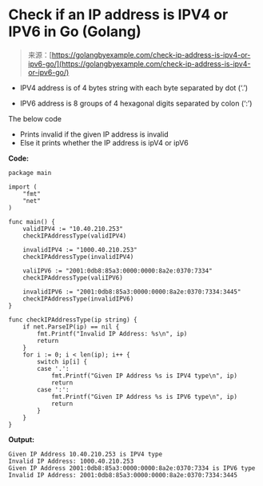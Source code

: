 <!--yml
category: 未分类
date: 2024-10-13 06:09:02
-->

# Check if an IP address is IPV4 or IPV6 in Go (Golang)

> 来源：[https://golangbyexample.com/check-ip-address-is-ipv4-or-ipv6-go/](https://golangbyexample.com/check-ip-address-is-ipv4-or-ipv6-go/)

*   IPV4 address is of 4 bytes string with each byte separated by dot (‘.’)

*   IPV6 address is 8 groups of 4 hexagonal digits separated by colon (‘:’)

The below code

*   Prints invalid if the given IP address is invalid
*   Else it prints whether the IP address is ipV4 or ipV6

**Code:**

```
package main

import (
    "fmt"
    "net"
)

func main() {
    validIPV4 := "10.40.210.253"
    checkIPAddressType(validIPV4)

    invalidIPV4 := "1000.40.210.253"
    checkIPAddressType(invalidIPV4)

    valiIPV6 := "2001:0db8:85a3:0000:0000:8a2e:0370:7334"
    checkIPAddressType(valiIPV6)

    invalidIPV6 := "2001:0db8:85a3:0000:0000:8a2e:0370:7334:3445"
    checkIPAddressType(invalidIPV6)
}

func checkIPAddressType(ip string) {
    if net.ParseIP(ip) == nil {
        fmt.Printf("Invalid IP Address: %s\n", ip)
        return
    }
    for i := 0; i < len(ip); i++ {
        switch ip[i] {
        case '.':
            fmt.Printf("Given IP Address %s is IPV4 type\n", ip)
            return
        case ':':
            fmt.Printf("Given IP Address %s is IPV6 type\n", ip)
            return
        }
    }
}
```

**Output:**

```
Given IP Address 10.40.210.253 is IPV4 type
Invalid IP Address: 1000.40.210.253
Given IP Address 2001:0db8:85a3:0000:0000:8a2e:0370:7334 is IPV6 type
Invalid IP Address: 2001:0db8:85a3:0000:0000:8a2e:0370:7334:3445
```